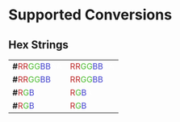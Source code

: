 # Supported Conversions

## Hex Strings

<table>
  <tr>
    <td><b>#</b><span>RR</span><span>GG</span><span>BB</span><span>AA</span></td>
    <td><span>RR</span><span>GG</span><span>BB</span><span>AA</span></td>
  </tr>
  <tr>
    <td><b>#</b><span>RR</span><span>GG</span><span>BB</span></td>
    <td><span>RR</span><span>GG</span><span>BB</span></td>
  </tr>
  <tr>
    <td><b>#</b><span>R</span><span>G</span><span>B</span><span>A</span></td>
    <td><span>R</span><span>G</span><span>B</span><span>A</span></td>
  </tr>
  <tr>
    <td><b>#</b><span>R</span><span>G</span><span>B</span></td>
    <td><span>R</span><span>G</span><span>B</span></td>
  </tr>
</table>


<!--  Stylesheet  -->

<style type = 'text/css'>

  table {
    -webkit-user-select: none;
    -ms-user-select: none;
    user-select: none;
  }

  table > * > *:first-child > * {
    text-align: center;
  }

  table > * > * > *:first-child > *:nth-child(2) ,
  table > * > * > *:last-child > *:nth-child(1) {
    color: #BC2B2B;
  }

  table > * > * > *:first-child > *:nth-child(3) ,
  table > * > * > *:last-child > *:nth-child(2) {
    color: #4ABA2E;
  }

  table > * > * > *:first-child > *:nth-child(4) ,
  table > * > * > *:last-child > *:nth-child(3) {
    color: #4141CC;
  }

  table > * > * > *:first-child > *:nth-child(5) ,
  table > * > * > *:last-child > *:nth-child(4) {
    color: white;
  }

</style>
